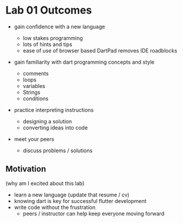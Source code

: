 # Lab 01 Outcomes

- gain confidence with a new language
  - low stakes programming
  - lots of hints and tips
  - ease of use of browser based DartPad removes IDE roadblocks

- gain familiarity with dart programming concepts and style
  - comments
  - loops
  - variables
  - Strings
  - conditions

- practice interpreting instructions
  - designing a solution
  - converting ideas into code

- meet your peers
  - discuss problems / solutions

## Motivation

(why am I excited about this lab)

- learn a new language (update that resume / cv)
- knowing dart is key for successful flutter development
- write code without the frustration
  - peers / instructor can help keep everyone moving forward
